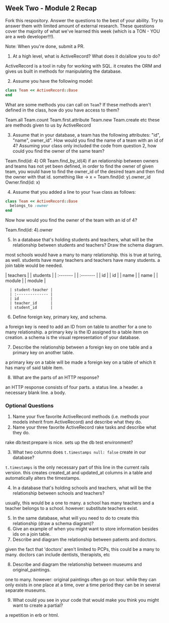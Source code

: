 ## Week Two - Module 2 Recap

Fork this respository. Answer the questions to the best of your ability. Try to answer them with limited amount of external research. These questions cover the majority of what we've learned this week (which is a TON - YOU are a web developer!!!).

Note: When you're done, submit a PR.

1. At a high level, what is ActiveRecord? What does it do/allow you to do?

ActiveRecord is a tool in ruby for working with SQL. it creates the ORM and gives us built in methods for manipulating the database.

2. Assume you have the following model:

```ruby
class Team << ActiveRecord::Base
end
```

What are some methods you can call on `Team`? If these methods aren't defined in the class, how do you have access to them?

Team.all
Team.count
Team.first.attribute
Team.new
Team.create
etc
these are methods given to us by ActiveRecord

3. Assume that in your database, a team has the following attributes: "id", "name", owner_id". How would you find the name of a team with an id of 4? Assuming your class only included the code from question 2, how could you find the owner of the same team?

Team.find(id: 4) OR Team.find_by_id(4)
if an relationship between owners and teams has not yet been defined, in order to find the owner of given team, you would have to find the owner_id of the desired team and then find the owner with that id.
something like ->
x = Team.find(id: y).owner_id
Owner.find(id: x)

4. Assume that you added a line to your `Team` class as follows:

```ruby
class Team << ActiveRecord::Base
  belongs_to :owner
end
```

Now how would you find the owner of the team with an id of 4?

Team.find(id: 4).owner

5. In a database that's holding students and teachers, what will be the relationship between students and teachers? Draw the schema diagram.

most schools would have a many to many relationship. this is true at turing, as well. students have many teachers and teachers have many students. a join table would be needed.

| teachers |     | students |
| :------- |     | :------- |
| id       |     | id       |
| name     |     | name     |
| module   |     | module   |

      | student-teacher |
      | :-------------- |
      | id              |
      | teacher_id      |
      | student_id      |

6. Define foreign key, primary key, and schema.

a foreign key is need to add an ID from on table to another for a one to many relationship.
a primary key is the ID assigned to a table item on creation.
a schema is the visual representation of your database.

7. Describe the relationship between a foreign key on one table and a primary key on another table.

a primary key on a table will be made a foreign key on a table of which it has many of said table item.

8. What are the parts of an HTTP response?

an HTTP response consists of four parts.
a status line.
a header.
a necessary blank line.
a body.

### Optional Questions

1. Name your five favorite ActiveRecord methods (i.e. methods your models inherit from ActiveRecord) and describe what they do.
2. Name your three favorite ActiveRecord rake tasks and describe what they do.

rake db:test:prepare is nice. sets up the db test environment?

3. What two columns does `t.timestamps null: false` create in our database?

`t.timestamps` is the only necessary part of this line in the current rails version. this creates created_at and updated_at columns in a table and automatically alters the timestamps.

4. In a database that's holding schools and teachers, what will be the relationship between schools and teachers?

usually, this would be a one to many. a school has many teachers and a teacher belongs to a school. however: substitute teachers exist.

5. In the same database, what will you need to do to create this relationship (draw a schema diagram)?
6. Give an example of when you might want to store information besides ids on a join table.
7. Describe and diagram the relationship between patients and doctors.

given the fact that 'doctors' aren't limited to PCPs, this could be a many to many. doctors can include dentists, therapists, etc

8. Describe and diagram the relationship between museums and original_paintings.

one to many. however: original paintings often go on tour. while they can only exists in one place at a time, over a time period they can be in several separate museums.

9. What could you see in your code that would make you think you might want to create a partial?

a repetition in erb or html.
